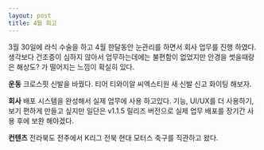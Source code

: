 ```yaml
---
layout: post
title: 4월 회고
---
```


3월 30일에 라식 수술을 하고 4월 한달동안 눈관리를 하면서 회사 업무를 진행 하였다.
생각보다 건조증이 심하지 않아서 업무하는데에는 불편함이 없었지만 안경을 썻을때랑은 해상도? 가 떨어지는 느낌이 확실히 있다.

**운동**
크로스핏 신발을 바꿨다. 티어 티와이알 씨엑스티원 새 신발 신고 화이팅 해보자.

**회사**
배포 시스템을 완성해서 실제 업무에 사용 하고있다. 기능, UI/UX를 더 사용하기, 보기 편하게 만들고 싶지만
일단은 v1.1.5 릴리즈 버전으로 실제 업무 배포를 장기간 사용 후에 보완 해야겠다. 

**컨텐츠**
전라북도 전주에서 K리그 전북 현대 모터스 축구를 직관하고 왔다.
